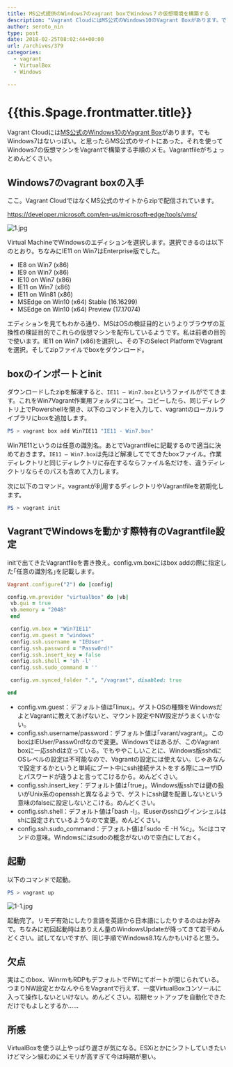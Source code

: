 ```yaml
---
title: MS公式提供のWindows7のvagrant boxでWindows７の仮想環境を構築する
description: "Vagrant CloudにはMS公式のWindows10のVagrant Boxがあります。でもWindows7はないっぽい。と思ったらMS公式のサイトにあった。それを使ってWindows7の仮想マシンをVagrantで構築する手順のメモ。Vagrantfileがちょっとめんどくさい。"
author: seroto_nin
type: post
date: 2018-02-25T08:02:44+00:00
url: /archives/379
categories:
  - vagrant
  - VirtualBox
  - Windows

---
```

# {{this.$page.frontmatter.title}}

<Date/><CategoriesPerPost/>

Vagrant Cloudには[MS公式のWindows10のVagrant Box][1]があります。でもWindows7はないっぽい。と思ったらMS公式のサイトにあった。それを使ってWindows7の仮想マシンをVagrantで構築する手順のメモ。Vagrantfileがちょっとめんどくさい。

<!--more-->

## Windows7のvagrant boxの入手

ここ。Vagrant CloudではなくMS公式のサイトからzipで配信されています。

<https://developer.microsoft.com/en-us/microsoft-edge/tools/vms/>

![1.jpg](./1.jpg)

Virtual MachineでWindowsのエディションを選択します。選択できるのは以下のとおり。ちなみにIE11 on Win7はEnterprise版でした。

* IE8 on Win7 (x86)
* IE9 on Win7 (x86)
* IE10 on Win7 (x86)
* IE11 on Win7 (x86)
* IE11 on Win81 (x86)
* MSEdge on Win10 (x64) Stable (16.16299)
* MSEdge on Win10 (x64) Preview (17.17074)

エディションを見てもわかる通り、MSはOSの検証目的というよりブラウザの互換性の検証目的でこれらの仮想マシンを配布しているようです。私は前者の目的で使います。IE11 on Win7 (x86)を選択し、その下のSelect PlatformでVagrantを選択。そしてzipファイルでboxをダウンロード。

## boxのインポートとinit

ダウンロードしたzipを解凍すると、`IE11 – Win7.box`というファイルがでてきます。これをWin7Vagrant作業用フォルダにコピー。コピーしたら、同じディレクトリ上でPowershellを開き、以下のコマンドを入力して、vagrantのローカルライブラリにboxを追加します。

```powershell
PS > vagrant box add Win7IE11 "IE11 - Win7.box"
```

Win7IE11というのは任意の識別名。あとでVagrantfileに記載するので適当に決めておきます。`IE11 – Win7.box`は先ほど解凍してでてきたboxファイル。作業ディレクトリと同じディレクトリに存在するならファイル名だけを、違うディレクトリならそのパスも含めて入力します。

次に以下のコマンド。vagrantが利用するディレクトリやVagrantfileを初期化します。

```powershell
PS > vagrant init
```

## VagrantでWindowsを動かす際特有のVagrantfile設定

initで出てきたVagrantfileを書き換え。config.vm.boxにはbox addの際に指定した｢任意の識別名｣を記載します。

```ruby
Vagrant.configure("2") do |config|

config.vm.provider "virtualbox" do |vb|
 vb.gui = true
 vb.memory = "2048"
 end

 config.vm.box = "Win7IE11"
 config.vm.guest = "windows"
 config.ssh.username = "IEUser"
 config.ssh.password = "Passw0rd!"
 config.ssh.insert_key = false
 config.ssh.shell = 'sh -l'
 config.ssh.sudo_command = ''

 config.vm.synced_folder ".", "/vagrant", disabled: true

end
```

* config.vm.guest：デフォルト値は｢linux｣。ゲストOSの種類をWindowsだよとVagrantに教えてあげないと、マウント設定やNW設定がうまくいかない。
* config.ssh.username/password：デフォルト値は｢varant/vagrant｣。このboxはIEUser/Passw0rd!なので変更。Windowsではあるが、このVagrant boxに一応sshdは立っている。でもややこしいことに、Windows版sshdにOSレベルの設定は不可能なので、Vagrantの設定には使えない。じゃあなんで設定するかというと単純にブート中にssh接続テストをする際にユーザIDとパスワードが違うよと言ってこけるから。めんどくさい。
* config.ssh.insert_key：デフォルト値は｢true｣。Windows版sshでは鍵の扱いがUnix系のopensshと異なるようで、ゲストにssh鍵を配置しないという意味のfalseに設定しないとこける。めんどくさい。
* config.ssh.shell：デフォルト値は｢bash -l｣。IEuserのsshログインシェルはshに設定されているようなので変更。めんどくさい。
* config.ssh.sudo_command：デフォルト値は｢sudo -E -H %c｣。%cはコマンドの意味。Windowsにはsudoの概念がないので空白にしておく。

## 起動

以下のコマンドで起動。

```powershell
PS > vagrant up
```

![1-1.jpg](./1-1.jpg)

起動完了。リモデ有効にしたり言語を英語から日本語にしたりするのはお好みで。ちなみに初回起動時はありえん量のWindowsUpdateが降ってきて若干めんどくさい。試してないですが、同じ手順でWindows8.1なんかもいけると思う。

## 欠点

実はこのbox、WinrmもRDPもデフォルトでFWにてポートが閉じられている。つまりNW設定とかなんやらをVagrantで行えず、一度VirtualBoxコンソールに入って操作しないといけない。めんどくさい。初期セットアップを自動化できただけでもよしとするか……

## 所感

VirtualBoxを使う以上やっぱり遅さが気になる。ESXiとかにシフトしていきたいけどマシン組むのにメモリが高すぎて今は時期が悪い。

 [1]: https://app.vagrantup.com/Microsoft/boxes/EdgeOnWindows10
